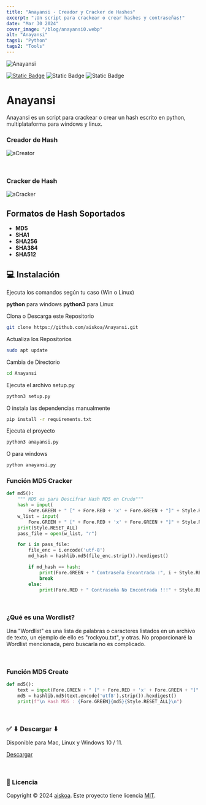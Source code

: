 ```yaml
---
title: "Anayansi - Creador y Cracker de Hashes"
excerpt: "¡Un script para crackear o crear hashes y contraseñas!"
date: "Mar 30 2024"
cover_image: "/blog/anayansi0.webp"
alt: "Anayansi"
tags1: "Python"
tags2: "Tools"
---
```


![Anayansi](https://raw.githubusercontent.com/aiskoa/Anayansi/main/assets/title.jpg)

[![Static Badge](https://img.shields.io/badge/%20build-MIT-brightgreen?logo=github&label=LICENSE)](https://github.com/aiskoa/Anayansi/LICENSE)
![Static Badge](https://img.shields.io/badge/MARCH%202024-red?label=RELEASE%20DATE)
![Static Badge](https://img.shields.io/badge/LANGUAGE-Python-yellow?logo=python)

# Anayansi

Anayansi es un script para crackear o crear un hash escrito en python, multiplataforma para windows y linux.

### Creador de Hash

![aCreator](https://raw.githubusercontent.com/aiskoa/Anayansi/main/assets/anayansi_creator.gif)

&nbsp;

### Cracker de Hash

![aCracker](https://raw.githubusercontent.com/aiskoa/Anayansi/main/assets/anayansi_cracker.gif)

## Formatos de Hash Soportados

* **MD5**
* **SHA1**
* **SHA256**
* **SHA384**
* **SHA512**

## 💻 Instalación

Ejecuta los comandos según tu caso (Win o Linux)

**python** para windows **python3** para Linux

Clona o Descarga este Repositorio

```bash
git clone https://github.com/aiskoa/Anayansi.git
```

Actualiza los Repositorios

```bash
sudo apt update
```

Cambia de Directorio

```bash
cd Anayansi
```

Ejecuta el archivo setup.py

```bash
python3 setup.py
```

O instala las dependencias manualmente

```bash
pip install -r requirements.txt
```

Ejecuta el proyecto

```bash
python3 anayansi.py
```

O para windows

```bash
python anayansi.py
```

### Función MD5 Cracker

```python
def md5():
    """ MD5 es para Descifrar Hash MD5 en Crudo"""
    hash = input(
        Fore.GREEN + " [" + Fore.RED + 'x' + Fore.GREEN + "]" + Style.RESET_ALL + " Ingresa el Hash : " + Fore.GREEN)
    w_list = input(
        Fore.GREEN + " [" + Fore.RED + 'x' + Fore.GREEN + "]" + Style.RESET_ALL + " Ingresa la Ruta Completa de la Wordlist : " + Fore.GREEN)
    print(Style.RESET_ALL)
    pass_file = open(w_list, "r")

    for i in pass_file:
        file_enc = i.encode('utf-8')
        md_hash = hashlib.md5(file_enc.strip()).hexdigest()

        if md_hash == hash:
            print(Fore.GREEN + " Contraseña Encontrada :", i + Style.RESET_ALL)
            break
        else:
            print(Fore.RED + " Contraseña No Encontrada !!!" + Style.RESET_ALL)
```

&nbsp;

### ¿Qué es una Wordlist?

Una "Wordlist" es una lista de palabras o caracteres listados en un archivo de texto, un ejemplo de ello es "rockyou.txt", y otras.
No proporcionaré la Wordlist mencionada, pero buscarla no es complicado.

&nbsp;

### Función MD5 Create

```python
def md5():
    text = input(Fore.GREEN + " [" + Fore.RED + 'x' + Fore.GREEN + "]" + Style.RESET_ALL + " Ingresa el String : " + Fore.GREEN + Style.RESET_ALL)
    md5 = hashlib.md5(text.encode('utf8').strip()).hexdigest()
    print(f"\n Hash MD5 : {Fore.GREEN}{md5}{Style.RESET_ALL}\n")
```

&nbsp;

### ✅ ⬇ Descargar ⬇

Disponible para Mac, Linux y Windows 10 / 11.

[Descargar](https://github.com/aiskoa/Anayansi)

&nbsp;

### 📝 Licencia

Copyright © 2024 [aiskoa](https://aiskoa.vercel.app). Este proyecto tiene licencia [MIT](https://github.com/aiskoa/Anayansi/blob/main/LICENSE).